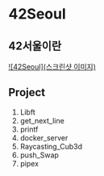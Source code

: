 # 42Seoul



## 42서울이란

[![42Seoul](스크린샷 이미지)](https://youtu.be/2gE07GStEIk)



## Project

1. Libft
2. get_next_line
3. printf
4. docker_server
5. Raycasting_Cub3d
6. push_Swap
7. pipex
